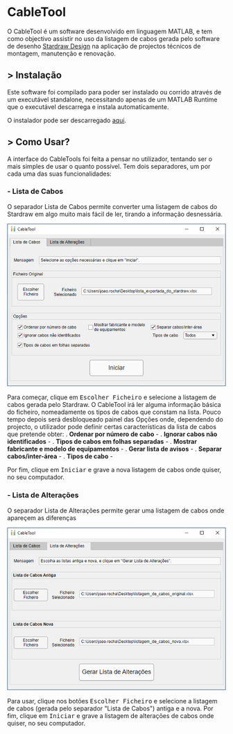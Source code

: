 # CableTool

O CableTool é um software desenvolvido em linguagem MATLAB, e tem como objectivo assistir no uso da listagem de cabos gerada pelo software de desenho [Stardraw Design](https://www.stardraw.com/sd7) na aplicação de projectos técnicos de montagem, manutenção e renovação.

## > Instalação

Este software foi compilado para poder ser instalado ou corrido através de um executável standalone, necessitando apenas de um MATLAB Runtime que o executável descarrega e instala automaticamente.

O instalador pode ser descarregado [aqui](https://github.com/JoaoRochaRTP/CableTool/releases).

## > Como Usar?

A interface do CableTools foi feita a pensar no utilizador, tentando ser o mais simples de usar o quanto possível.
Tem dois separadores, um por cada uma das suas funcionalidades:

### - Lista de Cabos

O separador Lista de Cabos permite converter uma listagem de cabos do Stardraw em algo muito mais fácil de ler, tirando a informação desnessária.

![preview 1](https://github.com/JoaoRochaRTP/CableTool/blob/main/preview_cabos.png)

Para começar, clique em <kbd>Escolher Ficheiro</kbd> e selecione a listagem de cabos gerada pelo Stardraw.
O CableTool irá ler alguma informação básica do ficheiro, nomeadamente os tipos de cabos que constam na lista.
Pouco tempo depois será desbloqueado painel das Opções onde, dependendo do projecto, o utilizador pode definir certas características da lista de cabos que pretende obter:
. **Ordenar por número de cabo** - 
. **Ignorar cabos não identificados** - 
. **Tipos de cabos em folhas separadas** - 
. **Mostrar fabricante e modelo de equipamentos** - 
. **Gerar lista de avisos** - 
. **Separar cabos/inter-área** - 
. **Tipos de cabo** - 

Por fim, clique em <kbd>Iniciar</kbd> e grave a nova listagem de cabos onde quiser, no seu computador.

### - Lista de Alterações

O separador Lista de Alterações permite gerar uma listagem de cabos onde apareçem as diferenças 

![preview 2](https://github.com/JoaoRochaRTP/CableTool/blob/main/preview_alteracoes.png)

Para usar, clique nos botões <kbd>Escolher Ficheiro</kbd> e selecione a listagem de cabos (gerada pelo separador "Lista de Cabos") antiga e a nova.
Por fim, clique em <kbd>Iniciar</kbd> e grave a listagem de alterações de cabos onde quiser, no seu computador.

